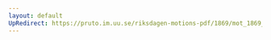 ```yaml
---
layout: default
UpRedirect: https://pruto.im.uu.se/riksdagen-motions-pdf/1869/mot_1869__ak__163/mot_1869__ak__163-001.pdf
---
```

